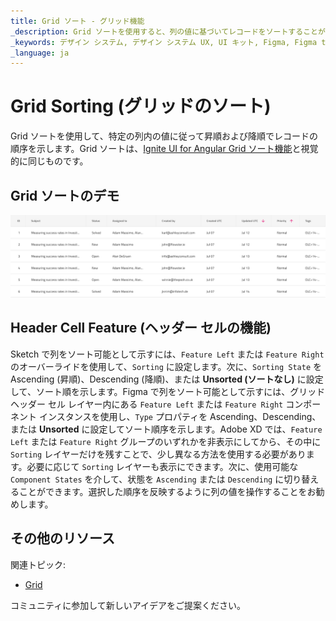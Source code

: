 ```yaml
---
title: Grid ソート - グリッド機能
_description: Grid ソートを使用すると、列の値に基づいてレコードをソートすることができます。
_keywords: デザイン システム, デザイン システム UX, UI キット, Figma, Figma to Angular, Figma からコードをエクスポート, Figma to HTML, Figma UI キット, Angular, Angular デザイン システム, Angular 用のデザイン キット
_language: ja
---
```


# Grid Sorting (グリッドのソート)

Grid ソートを使用して、特定の列内の値に従って昇順および降順でレコードの順序を示します。Grid ソートは、[Ignite UI for Angular Grid ソート機能](https://jp.infragistics.com/products/ignite-ui-angular/angular/components/grid/sorting.html)と視覚的に同じものです。

## Grid ソートのデモ

<img class="responsive-img" src="../images/grid_sorting_demo.png" srcset="../images/grid_sorting_demo@2x.png 2x" />

## Header Cell Feature (ヘッダー セルの機能)

Sketch で列をソート可能として示すには、`Feature Left` または `Feature Right` のオーバーライドを使用して、`Sorting` に設定します。次に、`Sorting State` を Ascending (昇順)、Descending (降順)、または **Unsorted (ソートなし)** に設定して、ソート順を示します。Figma で列をソート可能として示すには、グリッド ヘッダー セル レイヤー内にある `Feature Left` または `Feature Right` コンポーネント インスタンスを使用し、`Type` プロパティを Ascending、Descending、または **Unsorted** に設定してソート順序を示します。Adobe XD では、`Feature Left` または `Feature Right` グループのいずれかを非表示にしてから、その中に `Sorting` レイヤーだけを残すことで、少し異なる方法を使用する必要があります。必要に応じて `Sorting` レイヤーも表示にできます。次に、使用可能な `Component States` を介して、状態を `Ascending` または `Descending` に切り替えることができます。選択した順序を反映するように列の値を操作することをお勧めします。

## その他のリソース

関連トピック:

- [Grid](grid.md)
  <div class="divider--half"></div>

コミュニティに参加して新しいアイデアをご提案ください。
